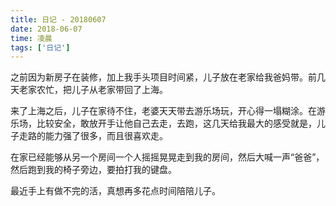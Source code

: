 ```yaml
---
title: 日记 - 20180607
date: 2018-06-07
time: 凌晨
tags: ['日记']
---
```


之前因为新房子在装修，加上我手头项目时间紧，儿子放在老家给我爸妈带。前几天老家农忙，把儿子从老家带回了上海。

来了上海之后，儿子在家待不住，老婆天天带去游乐场玩，开心得一塌糊涂。在游乐场，比较安全，敢放开手让他自己去走，去跑，这几天给我最大的感受就是，儿子走路的能力强了很多，而且很喜欢走。

在家已经能够从另一个房间一个人摇摇晃晃走到我的房间，然后大喊一声“爸爸”，然后跑到我的椅子旁边，要拍打我的键盘。

最近手上有做不完的活，真想再多花点时间陪陪儿子。
